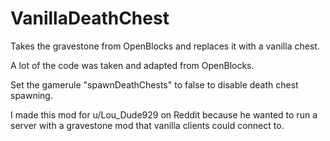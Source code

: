 # VanillaDeathChest

Takes the gravestone from OpenBlocks and replaces it with a vanilla chest.

A lot of the code was taken and adapted from OpenBlocks.

Set the gamerule "spawnDeathChests" to false to disable death chest spawning.

I made this mod for u/Lou_Dude929 on Reddit because he wanted to run a server with a gravestone mod
that vanilla clients could connect to.
